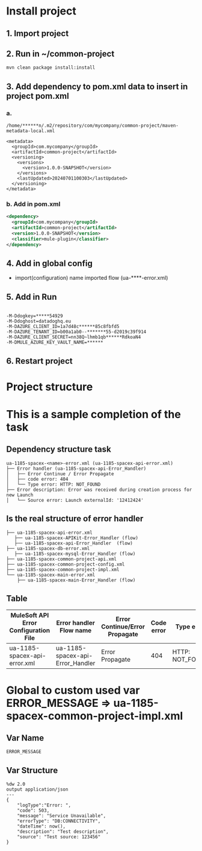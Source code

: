 # Install project
## 1. Import project

## 2. Run in ~/common-project
```bash
mvn clean package install:install
```

## 3. Add dependency to pom.xml data to insert in project pom.xml

### a.
```plaintext
/home/******n/.m2/repository/com/mycompany/common-project/maven-metadata-local.xml
```

```
<metadata>
  <groupId>com.mycompany</groupId>
  <artifactId>common-project</artifactId>
  <versioning>
    <versions>
      <version>1.0.0-SNAPSHOT</version>
    </versions>
    <lastUpdated>20240701100303</lastUpdated>
  </versioning>
</metadata>
```
### b. Add in pom.xml
```xml
<dependency>
  <groupId>com.mycompany</groupId>
  <artifactId>common-project</artifactId>
  <version>1.0.0-SNAPSHOT</version>
  <classifier>mule-plugin</classifier>
</dependency>
```
## 4. Add in global config 
- import(configuration) name imported flow (ua-****-error.xml)
## 5. Add in Run 
```In Mule RUN

-M-Ddogkey=*****54929 
-M-Ddoghost=datadoghq.eu
-M-DAZURE_CLIENT_ID=1a7d48c******85c8fbfd5
-M-DAZURE_TENANT_ID=b00a1ab0--*******55-d2019c39f914
-M-DAZURE_CLIENT_SECRET=nn38Q~lhmb1qb******RdkoaN4 
-M-DMULE_AZURE_KEY_VAULT_NAME=******

```
## 6. Restart project

# Project structure

# This is a sample completion of the task

## Dependency structure task
```structure
ua-1185-spacex-<name>-error.xml (ua-1185-spacex-api-error.xml)
├── Error handler (ua-1185-spacex-api-Error_Handler)
│   ├── Error Continue / Error Propagate
│   ├── code error: 404
│   └── Type error: HTTP: NOT_FOUND
├── Error description: Error was received during creation process for new Launch
│   └── Source error: Launch externalId: '12412424'
```
## Is the real structure of error handler
```structure
├── ua-1185-spacex-api-error.xml
   ├── ua-1185-spacex-APIKit-Error_Handler (flow)
   ├── ua-1185-spacex-api-Error_Handler  (flow)
├── ua-1185-spacex-db-error.xml
   ├── ua-1185-spacex-mysql-Error_Handler (flow)
├── ua-1185-spacex-common-project-api.xml
├── ua-1185-spacex-common-project-config.xml
├── ua-1185-spacex-common-project-impl.xml
└── ua-1185-spacex-main-error.xml
    ├── ua-1185-spacex-main-Error_Handler (flow)
```
## Table

| MuleSoft API Error Configuration File | Error handler Flow name          |Error Continue/Error Propagate|Code error|Type error      |description|source|
|---------------------------------------|----------------------------------|------------------------------|----------|----------------|----------|----------------|
| ua-1185-spacex-api-error.xml          | ua-1185-spacex-api-Error_Handler |        Error      Propagate  | 404      |HTTP: NOT_FOUND |

# Global to custom used var ERROR_MESSAGE =>  ua-1185-spacex-common-project-impl.xml
## Var Name
``` global var name 
ERROR_MESSAGE
```
## Var Structure
```var structure
%dw 2.0
output application/json
---
{
	"logType":"Error: ",
	"code": 503,
	"message": "Service Unavailable",
	"errorType": "DB:CONNECTIVITY",
	"dateTime": now(),
	"description": "Test description",
	"source": "Test source: 123456"
}
```
